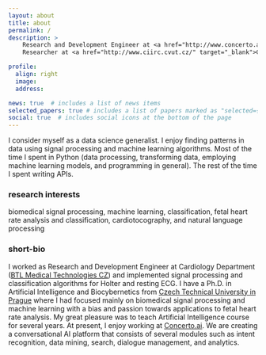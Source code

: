 ```yaml
---
layout: about
title: about
permalink: /
description: > 
    Research and Development Engineer at <a href="http://www.concerto.ai/" target="_blank">Concerto.ai</a> &bull;
    Researcher at <a href="http://www.ciirc.cvut.cz/" target="_blank">CIIRC CTU in Prague</a>

profile:
  align: right
  image:
  address: 

news: true  # includes a list of news items
selected_papers: true # includes a list of papers marked as "selected={true}"
social: true  # includes social icons at the bottom of the page
---
```


I consider myself as a data science generalist. I enjoy finding patterns in data using signal processing and machine learning algorithms.
Most of the time I spent in Python (data processing, transforming data, employing machine learning models, and programming in general).
The rest of the time I spent writing APIs. 

### research interests
biomedical signal processing, machine learning, classification, fetal heart rate analysis and classification, 
cardiotocography, and natural language processing

### short-bio
I worked as Research and Development Engineer at Cardiology Department ([BTL Medical Technologies CZ](https://www.btlnet.com/)) and implemented signal
processing and classification algorithms for Holter and resting ECG. I have a Ph.D. in Artificial Intelligence and Biocybernetics 
from [Czech Technical University in Prague](https://www.cvut.cz/en) where I had focused mainly on biomedical signal processing and machine learning 
with a bias and passion towards applications to fetal heart rate analysis.
My great pleasure was to teach Artificial Intelligence course for several years.
At present, I enjoy working at [Concerto.ai](http://www.concerto.ai/). We are creating a conversational AI platform that consists of 
several modules such as intent recognition, data mining, search, dialogue management, and analytics.
 